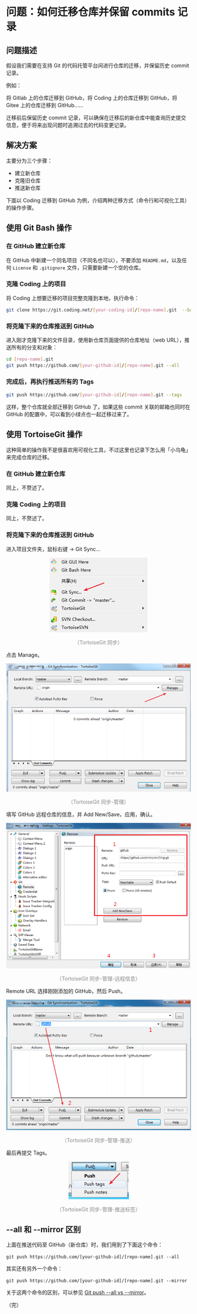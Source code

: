 # 问题：如何迁移仓库并保留 commits 记录

## 问题描述

假设我们需要在支持 Git 的代码托管平台间进行仓库的迁移，并保留历史 commit 记录。

例如：

将 Gitlab 上的仓库迁移到 GitHub，将 Coding 上的仓库迁移到 GitHub，将 Gitee 上的仓库迁移到 GitHub……

迁移前后保留历史 commit 记录，可以确保在迁移后的新仓库中能查询历史提交信息，便于将来出现问题时追溯过去的代码变更记录。

## 解决方案

主要分为三个步骤：

* 建立新仓库
* 克隆旧仓库
* 推送新仓库

下面以 Coding 迁移到 GitHub 为例，介绍两种迁移方式（命令行和可视化工具）的操作步骤。

## 使用 Git Bash 操作

### 在 GitHub 建立新仓库

在 GitHub 中新建一个同名项目（不同名也可以），不要添加 `README.md`，以及任何 `License` 和 `.gitignore` 文件，只需要新建一个空的仓库。

### 克隆 Coding 上的项目

将 Coding 上想要迁移的项目完整克隆到本地，执行命令：

```bash
git clone https://git.coding.net/[your-coding-id]/[repo-name].git  --bare
```

### 将克隆下来的仓库推送到 GitHub

进入刚才克隆下来的文件目录，使用新仓库页面提供的仓库地址（web URL），推送所有的分支和对象：

```bash
cd [repo-name].git
git push https://github.com/[your-github-id]/[repo-name].git --all
```

### 完成后，再执行推送所有的 Tags

```bash
git push https://github.com/[your-github-id]/[repo-name].git --tags
```

这样，整个仓库就全部迁移到 GitHub 了，如果这些 commit 关联的邮箱也同时在 GitHub 的配置中，可以看到小绿点也一起迁移过来了。

## 使用 TortoiseGit 操作

这种简单的操作我不是很喜欢用可视化工具，不过这里也记录下怎么用「小乌龟」来完成仓库的迁移。

### 在 GitHub 建立新仓库

同上，不赘述了。

### 克隆 Coding 上的项目

同上，不赘述了。

### 将克隆下来的仓库推送到 GitHub

进入项目文件夹，鼠标右键 -> Git Sync...

<div style="text-align: center;">
  <img src="./assets/tortoisegit-sync.png" alt="TortoiseGit 同步">
  <p style="text-align: center; color: #888;">（TortoiseGit 同步）</p>
</div>

点击 Manage。

<div style="text-align: center;">
  <img src="./assets/tortoisegit-sync-manage.png" alt="TortoiseGit 同步-管理">
  <p style="text-align: center; color: #888;">（TortoiseGit 同步-管理）</p>
</div>

填写 GitHub 远程仓库的信息，并 Add New/Save，应用，确认。

<div style="text-align: center;">
  <img src="./assets/tortoisegit-sync-manage_remote.png" alt="TortoiseGit 同步-管理-远程信息">
  <p style="text-align: center; color: #888;">（TortoiseGit 同步-管理-远程信息）</p>
</div>

Remote URL 选择刚刚添加的 GitHub，然后 Push。

<div style="text-align: center;">
  <img src="./assets/tortoisegit-sync-manage-push.png" alt="TortoiseGit 同步-管理-推送">
  <p style="text-align: center; color: #888;">（TortoiseGit 同步-管理-推送）</p>
</div>

最后再提交 Tags。

<div style="text-align: center;">
  <img src="./assets/tortoisegit-sync-manage-push-tags.png" alt="TortoiseGit 同步-管理-推送标签">
  <p style="text-align: center; color: #888;">（TortoiseGit 同步-管理-推送标签）</p>
</div>


## --all 和 --mirror 区别

上面在推送代码至 GitHub（新仓库）时，我们用到了下面这个命令：

`git push https://github.com/[your-github-id]/[repo-name].git --all` 

其实还有另外一个命令：

`git push https://github.com/[your-github-id]/[repo-name].git --mirror`

关于这两个命令的区别，可以参见 [Git push --all vs --mirror](https://stackoverflow.com/questions/49343025/git-push-all-vs-mirror "Git push --all vs --mirror")。

（完）
